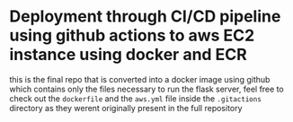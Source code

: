 # Deployment through CI/CD pipeline using github actions to aws EC2 instance using docker and ECR

this is the final repo that is converted into a docker image using github which contains only the files necessary to run the flask server, feel free to check out the `dockerfile` and the `aws.yml` file inside the `.gitactions` directory as they werent originally present in the full repository

